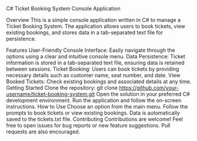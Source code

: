 C# Ticket Booking System Console Application

Overview
This is a simple console application written in C# to manage a Ticket Booking System. The application allows users to book tickets, view existing bookings, and stores data in a tab-separated text file for persistence.

Features
User-Friendly Console Interface: Easily navigate through the options using a clear and intuitive console menu.
Data Persistence: Ticket information is stored in a tab-separated text file, ensuring data is retained between sessions.
Ticket Booking: Users can book tickets by providing necessary details such as customer name, seat number, and date.
View Booked Tickets: Check existing bookings and associated details at any time.
Getting Started
Clone the repository: git clone https://github.com/your-username/ticket-booking-system.git
Open the solution in your preferred C# development environment.
Run the application and follow the on-screen instructions.
How to Use
Choose an option from the main menu.
Follow the prompts to book tickets or view existing bookings.
Data is automatically saved to the tickets.txt file.
Contributing
Contributions are welcome! Feel free to open issues for bug reports or new feature suggestions. Pull requests are also encouraged.
